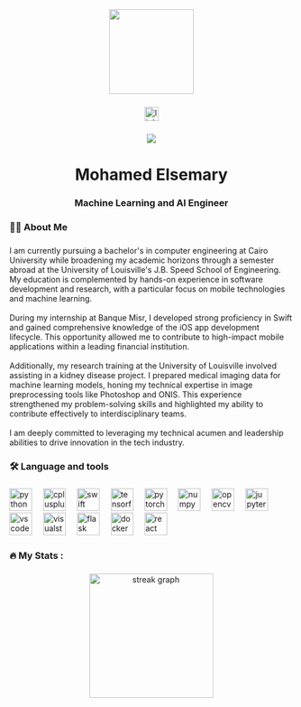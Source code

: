 <div align="center">
  <img height="150" src="https://media0.giphy.com/media/v1.Y2lkPTc5MGI3NjExNDgzZWZsOWRxMGZoZm9qbmZmeGp2Z3g1ZWdtMjY0dG11YTdoa2FibCZlcD12MV9pbnRlcm5hbF9naWZfYnlfaWQmY3Q9Zw/H03PuVdwREB21ANkLX/giphy.gif"  />
</div>

###

<div align="center">
  <a href="https://www.linkedin.com/in/mohamed-elsemary-076513229/" target="_blank">
    <img src="https://img.shields.io/static/v1?message=LinkedIn&logo=linkedin&label=&color=0077B5&logoColor=white&labelColor=&style=for-the-badge" height="25" alt="linkedin logo"  />
  </a>
</div>

###

<div align="center">
  <img src="https://visitor-badge.laobi.icu/badge?page_id=Mohamed-Elsemary.Mohamed-Elsemary&"  />
</div>

###

<h1 align="center">Mohamed Elsemary</h1>

###

<h3 align="center">Machine Learning and AI Engineer</h3>

###

<h3 align="left">👩‍💻  About Me</h3>

###

<p align="left">I am currently pursuing a bachelor's in computer engineering at Cairo University while broadening my academic horizons through a semester abroad at the University of Louisville's J.B. Speed School of Engineering. My education is complemented by hands-on experience in software development and research, with a particular focus on mobile technologies and machine learning.<br><br>During my internship at Banque Misr, I developed strong proficiency in Swift and gained comprehensive knowledge of the iOS app development lifecycle. This opportunity allowed me to contribute to high-impact mobile applications within a leading financial institution.<br><br>Additionally, my research training at the University of Louisville involved assisting in a kidney disease project. I prepared medical imaging data for machine learning models, honing my technical expertise in image preprocessing tools like Photoshop and ONIS. This experience strengthened my problem-solving skills and highlighted my ability to contribute effectively to interdisciplinary teams.<br><br>I am deeply committed to leveraging my technical acumen and leadership abilities to drive innovation in the tech industry.</p>

###

<h3 align="left">🛠 Language and tools</h3>

###

<div align="left">
  <img src="https://cdn.jsdelivr.net/gh/devicons/devicon/icons/python/python-original.svg" height="40" alt="python logo"  />
  <img width="12" />
  <img src="https://cdn.jsdelivr.net/gh/devicons/devicon/icons/cplusplus/cplusplus-original.svg" height="40" alt="cplusplus logo"  />
  <img width="12" />
  <img src="https://cdn.jsdelivr.net/gh/devicons/devicon/icons/swift/swift-original.svg" height="40" alt="swift logo"  />
  <img width="12" />
  <img src="https://cdn.jsdelivr.net/gh/devicons/devicon/icons/tensorflow/tensorflow-original.svg" height="40" alt="tensorflow logo"  />
  <img width="12" />
  <img src="https://cdn.jsdelivr.net/gh/devicons/devicon/icons/pytorch/pytorch-original.svg" height="40" alt="pytorch logo"  />
  <img width="12" />
  <img src="https://cdn.jsdelivr.net/gh/devicons/devicon/icons/numpy/numpy-original.svg" height="40" alt="numpy logo"  />
  <img width="12" />
  <img src="https://cdn.jsdelivr.net/gh/devicons/devicon/icons/opencv/opencv-original.svg" height="40" alt="opencv logo"  />
  <img width="12" />
  <img src="https://cdn.jsdelivr.net/gh/devicons/devicon/icons/jupyter/jupyter-original.svg" height="40" alt="jupyter logo"  />
  <img width="12" />
  <img src="https://cdn.jsdelivr.net/gh/devicons/devicon/icons/vscode/vscode-original.svg" height="40" alt="vscode logo"  />
  <img width="12" />
  <img src="https://cdn.jsdelivr.net/gh/devicons/devicon/icons/visualstudio/visualstudio-plain.svg" height="40" alt="visualstudio logo"  />
  <img width="12" />
  <img src="https://cdn.jsdelivr.net/gh/devicons/devicon/icons/flask/flask-original.svg" height="40" alt="flask logo"  />
  <img width="12" />
  <img src="https://cdn.jsdelivr.net/gh/devicons/devicon/icons/docker/docker-original.svg" height="40" alt="docker logo"  />
  <img width="12" />
  <img src="https://cdn.jsdelivr.net/gh/devicons/devicon/icons/react/react-original.svg" height="40" alt="react logo"  />
</div>

###

<h3 align="left">🔥   My Stats :</h3>

###

<div align="center">
  <img src="https://streak-stats.demolab.com?user=Mohamed-Elsemary&locale=en&mode=daily&theme=dark&hide_border=false&border_radius=5&order=3" height="220" alt="streak graph"  />
</div>

###
